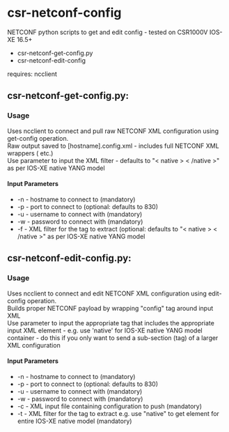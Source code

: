 # csr-netconf-config
NETCONF python scripts to get and edit config - tested on CSR1000V IOS-XE 16.5+  
* csr-netconf-get-config.py
* csr-netconf-edit-config

requires: ncclient

## csr-netconf-get-config.py:
### Usage
Uses ncclient to connect and pull raw NETCONF XML configuration using get-config operation.  
Raw output saved to [hostname].config.xml - includes full NETCONF XML wrappers (<reply> etc.)  
Use parameter to input the XML filter - defaults to "< native > < /native >" as per IOS-XE native YANG model

#### Input Parameters
 * -n - hostname to connect to (mandatory)
 * -p - port to connect to (optional: defaults to 830)
 * -u - username to connect with (mandatory)
 * -w - password to connect with (mandatory)
 * -f - XML filter for the tag to extract (optional: defaults to "< native > < /native >" as per IOS-XE native YANG model

## csr-netconf-edit-config.py:
### Usage
Uses ncclient to connect and edit NETCONF XML configuration using edit-config operation.  
Builds proper NETCONF payload by wrapping "config" tag around input XML  
Use parameter to input the appropriate tag that includes the appropriate input XML element - e.g. use 'native' for IOS-XE native YANG model container - do this if you only want to send a sub-section (tag) of a larger XML  configuration  

#### Input Parameters
 * -n - hostname to connect to (mandatory)
 * -p - port to connect to (optional: defaults to 830)
 * -u - username to connect with (mandatory)
 * -w - password to connect with (mandatory)
 * -c - XML input file containing configuration to push (mandatory)
 * -t - XML filter for the tag to extract e.g. use "native" to get element for entire IOS-XE native model  (mandatory)
